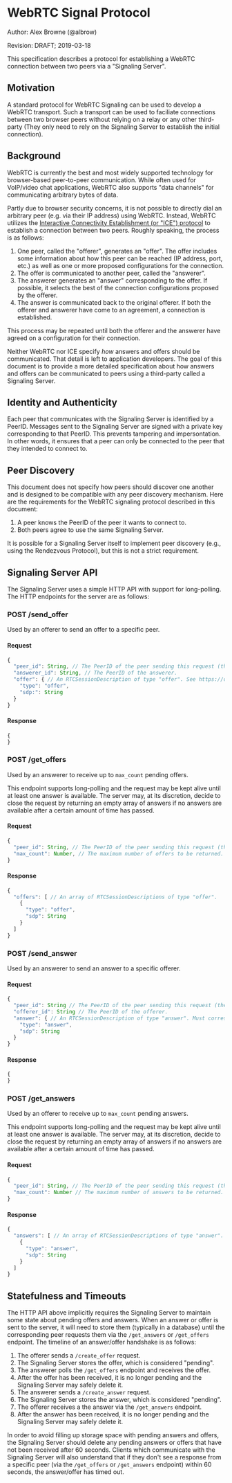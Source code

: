 # WebRTC Signal Protocol

Author: Alex Browne (@albrow)

Revision: DRAFT; 2019-03-18

This specification describes a protocol for establishing a WebRTC connection
between two peers via a "Signaling Server".

## Motivation

A standard protocol for WebRTC Signaling can be used to develop a WebRTC
transport. Such a transport can be used to faciliate connections between two
browser peers without relying on a relay or any other third-party (They only
need to rely on the Signaling Server to establish the initial connection).

## Background

WebRTC is currently the best and most widely supported technology for
browser-based peer-to-peer communication. While often used for VoIP/video chat
applications, WebRTC also supports "data channels" for communicating arbitrary
bytes of data.

Partly due to browser security concerns, it is not possible to directly dial an
arbitrary peer (e.g. via their IP address) using WebRTC. Instead, WebRTC
utilizes the
[Interactive Connectivity Establishment (or "ICE") protocol](https://developer.mozilla.org/en-US/docs/Web/API/WebRTC_API/Connectivity)
to establish a connection between two peers. Roughly speaking, the process is
as follows:

1. One peer, called the "offerer", generates an "offer". The offer includes some
   information about how this peer can be reached (IP address, port, etc.) as
   well as one or more proposed configurations for the connection.
2. The offer is communicated to another peer, called the "answerer".
3. The answerer generates an "answer" corresponding to the offer. If possible,
   it selects the best of the connection configurations proposed by the offerer.
4. The answer is communicated back to the original offerer. If both the offerer
   and answerer have come to an agreement, a connection is established.

This process may be repeated until both the offerer and the answerer have agreed
on a configuration for their connection.

Neither WebRTC nor ICE specify _how_ answers and offers should be communicated.
That detail is left to application developers. The goal of this document is to
provide a more detailed specification about how answers and offers can be
communicated to peers using a third-party called a Signaling Server.

## Identity and Authenticity

Each peer that communicates with the Signaling Server is identified by a PeerID.
Messages sent to the Signaling Server are signed with a private key
corresponding to that PeerID. This prevents tampering and impersontation. In
other words, it ensures that a peer can only be connected to the peer that they
intended to connect to.

## Peer Discovery

This document does not specify how peers should discover one another and is
designed to be compatible with any peer discovery mechanism. Here are the
requirements for the WebRTC signaling protocol described in this document:

1. A peer knows the PeerID of the peer it wants to connect to.
2. Both peers agree to use the same Signaling Server.

It is possible for a Signaling Server itself to implement peer discovery (e.g.,
using the Rendezvous Protocol), but this is not a strict requirement.

## Signaling Server API

The Signaling Server uses a simple HTTP API with support for long-polling. The
HTTP endpoints for the server are as follows:

### POST /send_offer

Used by an offerer to send an offer to a specific peer.

#### Request

```javascript
{
  "peer_id": String, // The PeerID of the peer sending this request (the offerer).
  "answerer_id": String, // The PeerID of the answerer.
  "offer": { // An RTCSessionDescription of type "offer". See https://developer.mozilla.org/en-US/docs/Web/API/RTCSessionDescription.
    "type": "offer",
    "sdp:": String
  }
}
```

#### Response

```javascript
{
}
```

### POST /get_offers

Used by an answerer to receive up to `max_count` pending offers.

This endpoint supports long-polling and the request may be kept alive until at
least one answer is available. The server may, at its discretion, decide to
close the request by returning an empty array of answers if no answers are
available after a certain amount of time has passed.

#### Request

```javascript
{
  "peer_id": String, // The PeerID of the peer sending this request (the answerer).
  "max_count": Number, // The maximum number of offers to be returned.
}
```

#### Response

```javascript
{
  "offers": [ // An array of RTCSessionDescriptions of type "offer".
    {
      "type": "offer",
      "sdp": String
    }
  ]
}
```

### POST /send_answer

Used by an answerer to send an answer to a specific offerer.

#### Request

```javascript
{
  "peer_id": String // The PeerID of the peer sending this request (the answerer).
  "offerer_id": String // The PeerID of the offerer.
  "answer": { // An RTCSessionDescription of type "answer". Must correspond to the offer sent by offerer.
    "type": "answer",
    "sdp": String
  }
}
```

#### Response

```javascript
{
}
```

### POST /get_answers

Used by an offerer to receive up to `max_count` pending answers.

This endpoint supports long-polling and the request may be kept alive until at
least one answer is available. The server may, at its discretion, decide to
close the request by returning an empty array of answers if no answers are
available after a certain amount of time has passed.

#### Request

```javascript
{
  "peer_id": String, // The PeerID of the peer sending this request (the offerer).
  "max_count": Number // The maximum number of answers to be returned.
}
```

#### Response

```javascript
{
  "answers": [ // An array of RTCSessionDescriptions of type "answer".
    {
      "type": "answer",
      "sdp": String
    }
  ]
}
```

## Statefulness and Timeouts

The HTTP API above implicitly requires the Signaling Server to maintain some
state about pending offers and answers. When an answer or offer is sent to the
server, it will need to store them (typically in a database) until the
corresponding peer requests them via the `/get_answers` or `/get_offers`
endpoint. The timeline of an answer/offer handshake is as follows:

1. The offerer sends a `/create_offer` request.
1. The Signaling Server stores the offer, which is considered "pending".
1. The answerer polls the `/get_offers` endpoint and receives the offer.
1. After the offer has been received, it is no longer pending and the Signaling Server may safely delete it.
1. The answerer sends a `/create_answer` request.
1. The Signaling Server stores the answer, which is considered "pending".
1. The offerer receives a the answer via the `/get_answers` endpoint.
1. After the answer has been received, it is no longer pending and the Signaling Server may safely delete it.

In order to avoid filling up storage space with pending answers and offers, the
Signaling Server should delete any pending answers or offers that have not been
received after 60 seconds. Clients which communicate with the Signaling Server
will also understand that if they don't see a response from a specific peer (via
the `/get_offers` or `/get_answers` endpoint) within 60 seconds, the
answer/offer has timed out.

